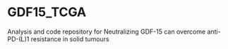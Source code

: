 # GDF15_TCGA
Analysis and code repository for Neutralizing GDF-15 can overcome anti-PD-(L)1 resistance in solid tumours
